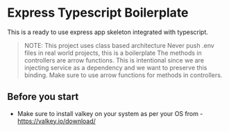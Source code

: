 # Express Typescript Boilerplate

This is a ready to use express app skeleton integrated with typescript.

> NOTE:
> This project uses class based architecture
> Never push .env files in real world projects, this is a boilerplate
> The methods in controllers are arrow functions. This is intentional since we are injecting service as a dependency and we want to preserve this binding. Make sure to use arrow functions for methods in controllers.

## Before you start
- Make sure to install valkey on your system as per your OS from - https://valkey.io/download/
